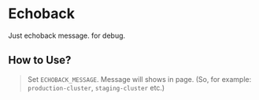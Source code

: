 Echoback
===========================
Just echoback message. for debug.

## How to Use?
> Set `ECHOBACK_MESSAGE`. Message will shows in page. (So, for example: `production-cluster`, `staging-cluster` etc.)
